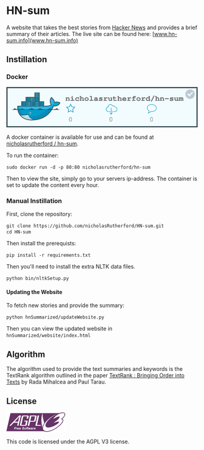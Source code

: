# HN-sum
A website that takes the best stories from [Hacker News](https://news.ycombinator.com/)
and provides a brief summary of their articles. The live site can be found here:
[www.hn-sum.info](www.hn-sum.info)

## Instillation
### Docker
![Docker Badge](/docs/hn-sum.svg)

A docker container is available for use and can be found at
[nicholasrutherford / hn-sum](https://registry.hub.docker.com/u/nicholasrutherford/hn-sum/).

To run the container:

    sudo docker run -d -p 80:80 nicholasrutherford/hn-sum

Then to view the site, simply go to your servers ip-address. The container is
set to update the content every hour.

### Manual Instillation
First, clone the repository:

    git clone https://github.com/nicholasRutherford/HN-sum.git
    cd HN-sum

Then install the prerequists:

    pip install -r requirements.txt

Then you'll need to install the extra NLTK data files.

    python bin/nltkSetup.py

#### Updating the Website
To fetch new stories and provide the summary:

    python hnSummarized/updateWebsite.py

 Then you can view the updated website in `hnSummarized/website/index.html`

## Algorithm
The algorithm used to provide the text summaries and keywords is the TextRank
algorithm outlined in the paper
[TextRank : Bringing Order into Texts](web.eecs.umich.edu/~mihalcea/papers/mihalcea.emnlp04.pdf) by
Rada Mihalcea and Paul Tarau.

## License
![AGPL V3 logo](/docs/agplv3.png)

This code is licensed under the AGPL V3 license.
